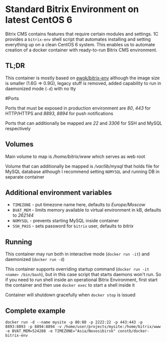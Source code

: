 # Standard Bitrix Environment on latest CentOS 6

Bitrix CMS contains features that require certain modules and settings. 1C provides a `bitrix-env`
shell script that automates installing and setting everything up on a clean CentOS 6 system. This
enables us to automate creation of a docker container with ready-to-run Bitrix CMS environment.

## TL;DR

This container is mostly based on [ewok/bitrix-env](https://github.com/ewok/dockerfiles/tree/master/bitrix-env)
although the image size is smaller (1.6G => 0.9G), legacy stuff is removed, added capability to run
in daemonized mode (`-d`) with no tty

#Ports

Ports that must be exposed in production environment are *80*, *443* for HTTP/HTTPS and *8893*, *8894*
for push notifications

Ports that can additionally be mapped are *22* and *3306* for SSH and MySQL respectively

## Volumes

Main volume to map is */home/bitrix/www* which serves as web root

Volume that can additionally be mapped is */var/lib/mysql* that holds file for MySQL database
although I recommend setting `NOMYSQL` and running DB in separate container

## Additional environment variables

  * `TIMEZONE` - put timezone name here, defaults to *Europe/Moscow*
  * `BVAT_MEM` - limits memory available to virtual environment in kB, defaults to *262144*
  * `NOMYSQL` - prevents starting MySQL inside container
  * `SSH_PASS` - sets password for `bitrix` user, defaults to *bitrix*

## Running

This container may run both in interactive mode (`docker run -it`) and daemonized (`docker run -d`)

This container supports overriding startup command (`docker run -it <name> /bin/bash`), but in this
case script that starts daemons won't run. So if you need to run shell inside an operational
Bitrix Environment, first start the container and then use `docker exec` to start a shell inside it

Container will shutdown gracefully when `docker stop` is issued

## Complete example

`docker run -d --name mysite -p 80:80 -p 2222:22 -p 443:443 -p 8893:8893 -p 8894:8894 -v /home/user/projects/mysite:/home/bitrix/www -e BVAT_MEM=524288 -e TIMEZONE="Asia/Novosibirsk" constb/docker-bitrix-env`